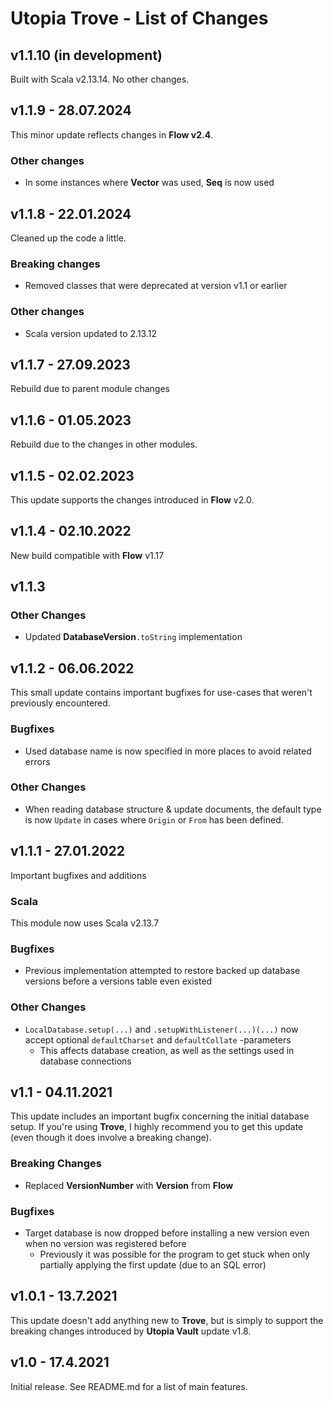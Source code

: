 # Utopia Trove - List of Changes

## v1.1.10 (in development)
Built with Scala v2.13.14. No other changes.

## v1.1.9 - 28.07.2024
This minor update reflects changes in **Flow v2.4**.
### Other changes
- In some instances where **Vector** was used, **Seq** is now used

## v1.1.8 - 22.01.2024
Cleaned up the code a little.
### Breaking changes
- Removed classes that were deprecated at version v1.1 or earlier
### Other changes
- Scala version updated to 2.13.12

## v1.1.7 - 27.09.2023
Rebuild due to parent module changes

## v1.1.6 - 01.05.2023
Rebuild due to the changes in other modules.

## v1.1.5 - 02.02.2023
This update supports the changes introduced in **Flow** v2.0.

## v1.1.4 - 02.10.2022
New build compatible with **Flow** v1.17

## v1.1.3
### Other Changes
- Updated **DatabaseVersion**`.toString` implementation

## v1.1.2 - 06.06.2022
This small update contains important bugfixes for use-cases that weren't previously encountered.
### Bugfixes
- Used database name is now specified in more places to avoid related errors
### Other Changes
- When reading database structure & update documents, the default type is now `Update` in cases where 
  `Origin` or `From` has been defined.

## v1.1.1 - 27.01.2022
Important bugfixes and additions
### Scala
This module now uses Scala v2.13.7
### Bugfixes
- Previous implementation attempted to restore backed up database versions before a versions table even existed
### Other Changes
- `LocalDatabase.setup(...)` and `.setupWithListener(...)(...)` now accept optional `defaultCharset` and 
  `defaultCollate` -parameters
  - This affects database creation, as well as the settings used in database connections

## v1.1 - 04.11.2021
This update includes an important bugfix concerning the initial database setup. 
If you're using **Trove**, I highly recommend you to get this update (even though it does involve a breaking change).
### Breaking Changes
- Replaced **VersionNumber** with **Version** from **Flow**
### Bugfixes
- Target database is now dropped before installing a new version even when no version was registered before
  - Previously it was possible for the program to get stuck when only partially applying the first update 
    (due to an SQL error)

## v1.0.1 - 13.7.2021
This update doesn't add anything new to **Trove**, but is simply to support the breaking 
changes introduced by **Utopia Vault** update v1.8.

## v1.0 - 17.4.2021
Initial release. See README.md for a list of main features.
